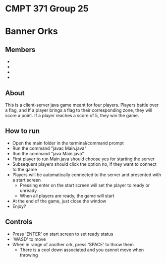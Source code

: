 # CMPT 371 Group 25
# Banner Orks

## Members
*
*
*
*

## About

This is a client-server java game meant for four players. Players battle over a flag, and If a player brings a flag to their corresponding zone, they will score a point. If a player reaches a score of 5, they win the game.

## How to run

* Open the main folder in the terminal/command prompt
* Run the command "javac Main.java"
* Run the command "java Main.java"
* First player to run Main.java should choose yes for starting the server
* Subsequent players should click the option no, if they want to connect to the game
* Players will be automatically connected to the server and presented with a start screen
  * Pressing enter on the start screen will set the player to ready or unready
  * When all players are ready, the game will start
* At the end of the game, just close the window
* Enjoy?

## Controls

* Press 'ENTER' on start screen to set ready status
* 'WASD' to move
* When in range of another ork, press 'SPACE' to throw them
    * There is a cool down associated and you cannot move when throwing


